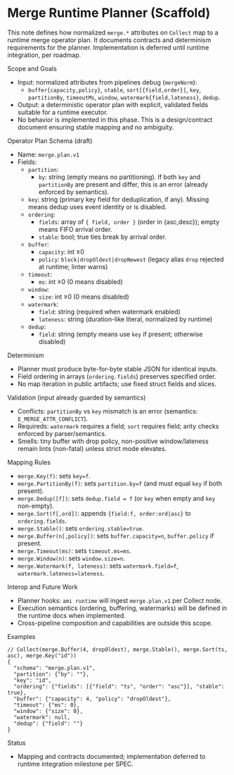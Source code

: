 # Merge Runtime Planner (Scaffold)

This note defines how normalized `merge.*` attributes on `Collect` map to a runtime merge operator plan. It documents
contracts and determinism requirements for the planner. Implementation is deferred until runtime integration, per
roadmap.

Scope and Goals

- Input: normalized attributes from pipelines debug (`mergeNorm`):
  - `buffer{capacity,policy}`, `stable`, `sort[{field,order}]`, `key`, `partitionBy`, `timeoutMs`, `window`,
    `watermark{field,lateness}`, `dedup`.
- Output: a deterministic operator plan with explicit, validated fields suitable for a runtime executor.
- No behavior is implemented in this phase. This is a design/contract document ensuring stable mapping and no ambiguity.

Operator Plan Schema (draft)

- Name: `merge.plan.v1`
- Fields:
  - `partition`:
    - `by`: string (empty means no partitioning). If both `key` and `partitionBy` are present and differ, this is an
      error (already enforced by semantics).
  - `key`: string (primary key field for deduplication, if any). Missing means dedup uses event identity or is disabled.
  - `ordering`:
    - `fields`: array of `{ field, order }` (order in {asc,desc}); empty means FIFO arrival order.
    - `stable`: bool; true ties break by arrival order.
  - `buffer`:
    - `capacity`: int ≥0
    - `policy`: `block|dropOldest|dropNewest` (legacy alias `drop` rejected at runtime; linter warns)
  - `timeout`:
    - `ms`: int ≥0 (0 means disabled)
  - `window`:
    - `size`: int ≥0 (0 means disabled)
  - `watermark`:
    - `field`: string (required when watermark enabled)
    - `lateness`: string (duration-like literal, normalized by runtime)
  - `dedup`:
    - `field`: string (empty means use `key` if present; otherwise disabled)

Determinism

- Planner must produce byte-for-byte stable JSON for identical inputs.
- Field ordering in arrays (`ordering.fields`) preserves specified order.
- No map iteration in public artifacts; use fixed struct fields and slices.

Validation (input already guarded by semantics)

- Conflicts: `partitionBy` vs `key` mismatch is an error (semantics: `E_MERGE_ATTR_CONFLICT`).
- Requireds: `watermark` requires a field; `sort` requires field; arity checks enforced by parser/semantics.
- Smells: tiny buffer with drop policy, non-positive window/lateness remain lints (non-fatal) unless strict mode
elevates.

Mapping Rules

- `merge.Key(f)`: sets `key=f`.
- `merge.PartitionBy(f)`: sets `partition.by=f` (and must equal `key` if both present).
- `merge.Dedup([f])`: sets `dedup.field = f` (or `key` when empty and `key` non-empty).
- `merge.Sort(f[,ord])`: appends `{field:f, order:ord|asc}` to `ordering.fields`.
- `merge.Stable()`: sets `ordering.stable=true`.
- `merge.Buffer(n[,policy])`: sets `buffer.capacity=n`, `buffer.policy` if present.
- `merge.Timeout(ms)`: sets `timeout.ms=ms`.
- `merge.Window(n)`: sets `window.size=n`.
- `merge.Watermark(f, lateness)`: sets `watermark.field=f`, `watermark.lateness=lateness`.

Interop and Future Work

- Planner hooks: `ami runtime` will ingest `merge.plan.v1` per Collect node.
- Execution semantics (ordering, buffering, watermarks) will be defined in the runtime docs when implemented.
- Cross-pipeline composition and capabilities are outside this scope.

Examples

```
// Collect(merge.Buffer(4, dropOldest), merge.Stable(), merge.Sort(ts, asc), merge.Key("id"))
{
  "schema": "merge.plan.v1",
  "partition": {"by": ""},
  "key": "id",
  "ordering": {"fields": [{"field": "ts", "order": "asc"}], "stable": true},
  "buffer": {"capacity": 4, "policy": "dropOldest"},
  "timeout": {"ms": 0},
  "window": {"size": 0},
  "watermark": null,
  "dedup": {"field": ""}
}
```

Status

- Mapping and contracts documented; implementation deferred to runtime integration milestone per SPEC.
